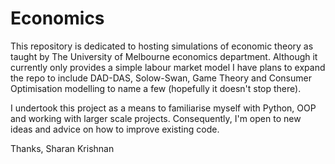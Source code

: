# Economics

This repository is dedicated to hosting simulations of economic theory as taught by The University of Melbourne economics department. Although it currently only provides a simple labour market model I have plans to expand the repo to include DAD-DAS, Solow-Swan, Game Theory and Consumer Optimisation modelling to name a few (hopefully it doesn't stop there).

I undertook this project as a means to familiarise myself with Python, OOP and working with larger scale projects. Consequently, I'm open to new ideas and advice on how to improve existing code.

Thanks,
Sharan Krishnan
